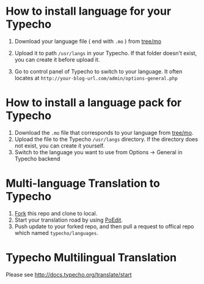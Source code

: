 
# How to install language for your Typecho

1. Download your language file ( end with `.mo` ) from [tree/mo](https://github.com/typecho/languages/tree/mo)

2. Upload it to path `/usr/langs` in your Typecho. If that folder doesn't exist, you can create it before upload it.

3. Go to control panel of Typecho to switch to your language. It often locates at `http://your-blog-url.com/admin/options-general.php`

# How to install a language pack for Typecho

1. Download the `.mo` file that corresponds to your language from  [tree/mo](https://github.com/typecho/languages/tree/mo).
2. Upload the file to the Typecho `/usr/langs` directory. If the directory does not exist, you can create it yourself.
3. Switch to the language you want to use from Options -> General in Typecho backend

# Multi-language Translation to Typecho

1. [Fork](https://github.com/typecho/languages/fork) this repo and clone to local.
2. Start your translation road by using [PoEdit](http://poedit.net/).
3. Push update to your forked repo, and then pull a request to offical repo which named `typecho/languages`.


# Typecho Multilingual Translation

Please see http://docs.typecho.org/translate/start
